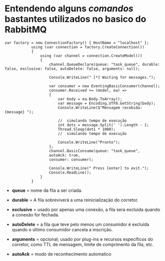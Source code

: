 # Entendendo alguns *comandos* bastantes utilizados no basico do RabbitMQ

```Csharp
var factory = new ConnectionFactory() { HostName = "localhost" };
            using (var connection = factory.CreateConnection())
            {
                using (var channel = connection.CreateModel())
                {
                    channel.QueueDeclare(queue: "task_queue", durable: false, exclusive: false, autoDelete: false, arguments: null);

                    Console.WriteLine(" [*] Waiting for messages.");

                    var consumer = new EventingBasicConsumer(channel);
                    consumer.Received += (model, ea) =>
                    {
                        var body = ea.Body.ToArray();
                        var message = Encoding.UTF8.GetString(body);
                        Console.WriteLine($"Mensagem recebida: {message} ");

                        //  simulando tempo de execução
                        int dots = message.Split(' ').Length - 1;
                        Thread.Sleep(dots * 1000);
                        //  simulando tempo de execução

                        Console.WriteLine("Pronto");
                    };
                    channel.BasicConsume(queue: "task_queue",
                    autoAck: true,
                    consumer: consumer);

                    Console.WriteLine(" Press [enter] to exit.");
                    Console.ReadLine();
                }
            }
```

- **queue** = nome da fila a ser criada.

- **durable** = A fila sobreviverá a uma reinicialização do corretor.

- **exclusive** = usado por apenas uma conexão, a fila sera excluida quando a conexão for fechada.

- **autoDelete** = a fila que teve pelo menos um consumidor é excluída quando o último consumidor cancela a inscrição.

- **arguments** = opcional; usado por plug-ins e recursos específicos do corretor, como TTL de mensagem, limite de comprimento da fila, etc.

- **autoAck** = modo de reconhecimento automatico